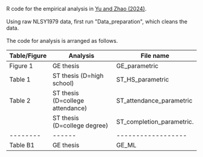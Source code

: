 R code for the empirical analysis in <a href="https://arxiv.org/abs/2401.07000" target="_blank">Yu and Zhao (2024)</a>. <br /><br />
Using raw NLSY1979 data, first run "Data_preparation", which cleans the data. <br /><br />
The code for analysis is arranged as follows.

| Table/Figure | Analysis                        | File name                         
| --------     | ------                          | ------------------           
| Figure 1     | GE thesis                       | GE_parametric
| Table 1      | ST thesis (D=high school)       | ST_HS_parametric            
| Table 2      | ST thesis (D=college attendance)| ST_attendance_parametric   
|              | ST thesis (D=college degree)    | ST_completion_parametric. 
| --------     | ------                          | ------------------
| Table B1     | GE thesis                       | GE_ML









